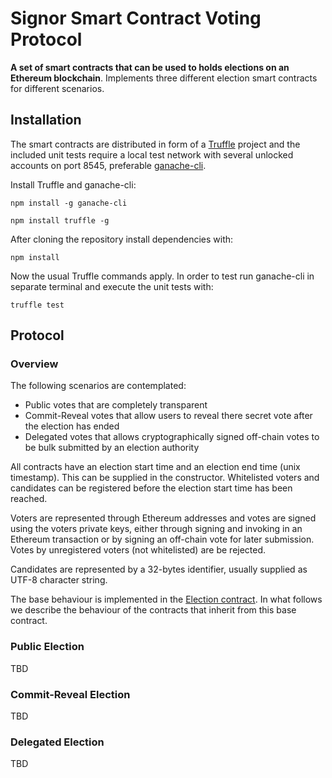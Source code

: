 # Signor Smart Contract Voting Protocol
**A set of smart contracts that can be used to holds elections on an Ethereum blockchain**. Implements three different election smart contracts for different scenarios.

## Installation

The smart contracts are distributed in form of a [Truffle](https://www.trufflesuite.com/truffle) project and the included unit tests require a local test network with several unlocked accounts on port 8545, preferable [ganache-cli](https://github.com/trufflesuite/ganache-cli).  

Install Truffle and ganache-cli:

```shell
npm install -g ganache-cli

npm install truffle -g
```

After cloning the repository install dependencies with:

```shell
npm install
```

Now the usual Truffle commands apply. In order to test run ganache-cli in separate terminal and execute the unit tests with:

```shell
truffle test
```

## Protocol 

### Overview

The following scenarios are contemplated: 

- Public votes that are completely transparent
- Commit-Reveal votes that allow users to reveal there secret vote after the election has ended
- Delegated votes that allows cryptographically signed off-chain votes to be bulk submitted by an election authority

All contracts have an election start time and an election end time (unix timestamp). This can be supplied in the constructor. Whitelisted voters and candidates can be registered before the election start time has been reached. 

Voters are represented through Ethereum addresses and votes are signed using the voters  private keys, either through signing and invoking in an Ethereum transaction or by signing an off-chain vote for later submission. Votes by unregistered voters (not whitelisted) are be rejected.

Candidates are represented by a 32-bytes identifier, usually supplied as UTF-8 character string. 

The base behaviour is implemented in the [Election contract](https://github.com/cryptonicsconsulting/signor-voting/blob/master/contracts/Election.sol). In what follows we describe the behaviour of the contracts that inherit from this base contract.

### Public Election  

TBD

### Commit-Reveal Election

TBD

### Delegated Election

TBD

